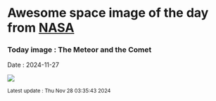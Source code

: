 
# Awesome space image of the day from [NASA](https://api.nasa.gov/)

### Today image : The Meteor and the Comet
Date : 2024-11-27

![](https://apod.nasa.gov/apod/image/2411/MeteorComet_WangHao_960.jpg)

<small>Latest update : Thu Nov 28 03:35:43 2024</small>
        